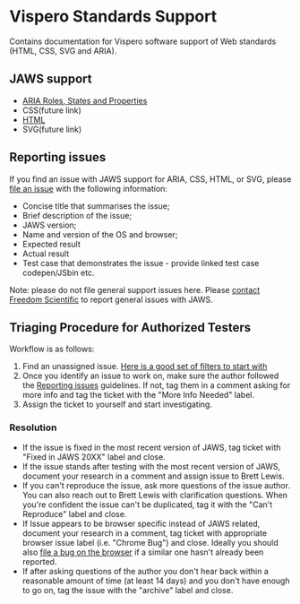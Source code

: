 # Vispero Standards Support
Contains documentation for Vispero software support of Web standards (HTML, CSS, SVG and ARIA).

## JAWS support
* [ARIA Roles, States and Properties](aria.html)
* CSS(future link)
* [HTML](html.html)
* SVG(future link)

## Reporting issues

If you find an issue with JAWS support for ARIA, CSS, HTML, or SVG, please [file an issue](https://github.com/FreedomScientific/VFO-standards-support/issues?q=is%3Aopen) with the following information:
* Concise title that summarises the issue;
* Brief description of the issue;
* JAWS version;
* Name and version of the OS and browser;
* Expected result
* Actual result
* Test case that demonstrates the issue - provide linked test case codepen/JSbin etc.

Note: please do not file general support issues here. Please [contact Freedom Scientific](https://www.freedomscientific.com/About/ContactUs) to report general issues with JAWS.

## Triaging Procedure for Authorized Testers

Workflow is as follows:

1. Find an unassigned issue. [Here is a good set of filters to start with](https://github.com/FreedomScientific/standards-support/issues?q=is%3Aissue+is%3Aopen+sort%3Acreated-asc+-label%3Abug+-label%3Aarchive+no%3Aassignee+-label%3A%22Not+a+JAWS+bug%22+-label%3A%22Feature+Request%22+-label%3A%22JAWS+bug+filed%22+-label%3A%22triaged%22++-label%3A%22Imported+into+ADO%22+)
2. Once you identify an issue to work on, make sure the author followed the [Reporting issues](https://github.com/FreedomScientific/standards-support/edit/master/README.md#reporting-issues) guidelines. If not, tag them in a comment asking for more info and tag the ticket with the "More Info Needed" label.
3. Assign the ticket to yourself and start investigating.

### Resolution

* If the issue is fixed in the most recent version of JAWS, tag ticket with "Fixed in JAWS 20XX" label and close.
* If the issue stands after testing with the most recent version of JAWS, document your research in a comment and assign issue to Brett Lewis.
* If you can't reproduce the issue, ask more questions of the issue author. You can also reach out to Brett Lewis with clarification questions. When you're confident the issue can't be duplicated, tag it with the "Can't Reproduce" label and close.
* If Issue appears to be browser specific instead of JAWS related, document your research in a comment, tag ticket with appropriate browser issue label (i.e. "Chrome Bug") and close. Ideally you should also [file a bug on the browser](https://web.dev/how-to-file-a-good-bug/) if a similar one hasn't already been reported.
* If after asking questions of the author you don't hear back within a reasonable amount of time (at least 14 days) and you don't have enough to go on, tag the issue with the "archive" label and close.
